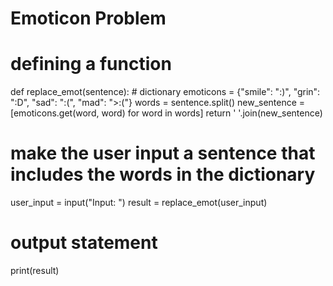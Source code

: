 # Emoticon Problem
# defining a function
def replace_emot(sentence):
    # dictionary
    emoticons = {"smile": ":)", "grin": ":D", "sad": ":(", "mad": ">:("}
    words = sentence.split()
    new_sentence = [emoticons.get(word, word) for word in words]
    return ' '.join(new_sentence)
# make the user input a sentence that includes the words in the dictionary
user_input = input("Input: ")
result = replace_emot(user_input)
# output statement
print(result)
